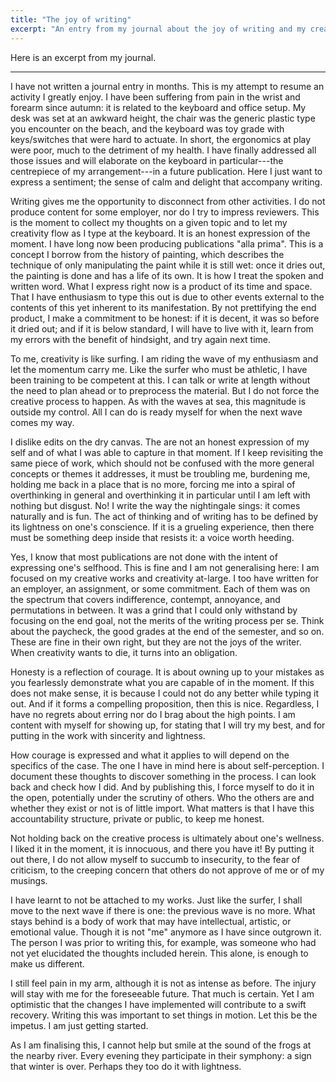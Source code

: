 ```yaml
---
title: "The joy of writing"
excerpt: "An entry from my journal about the joy of writing and my creative process."
---
```


Here is an excerpt from my journal.

* * *

I have not written a journal entry in months. This is my attempt to
resume an activity I greatly enjoy. I have been suffering from pain in
the wrist and forearm since autumn: it is related to the keyboard and
office setup. My desk was set at an awkward height, the chair was the
generic plastic type you encounter on the beach, and the keyboard was
toy grade with keys/switches that were hard to actuate. In short, the
ergonomics at play were poor, much to the detriment of my health. I
have finally addressed all those issues and will elaborate on the
keyboard in particular---the centrepiece of my arrangement---in a
future publication. Here I just want to express a sentiment; the sense
of calm and delight that accompany writing.

Writing gives me the opportunity to disconnect from other activities.
I do not produce content for some employer, nor do I try to impress
reviewers. This is the moment to collect my thoughts on a given topic
and to let my creativity flow as I type at the keyboard. It is an
honest expression of the moment. I have long now been producing
publications "alla prima". This is a concept I borrow from the history
of painting, which describes the technique of only manipulating the
paint while it is still wet: once it dries out, the painting is done
and has a life of its own. It is how I treat the spoken and written
word. What I express right now is a product of its time and space.
That I have enthusiasm to type this out is due to other events
external to the contents of this yet inherent to its manifestation. By
not prettifying the end product, I make a commitment to be honest: if
it is decent, it was so before it dried out; and if it is below
standard, I will have to live with it, learn from my errors with the
benefit of hindsight, and try again next time.

To me, creativity is like surfing. I am riding the wave of my
enthusiasm and let the momentum carry me. Like the surfer who must be
athletic, I have been training to be competent at this. I can talk or
write at length without the need to plan ahead or to preprocess the
material. But I do not force the creative process to happen. As with
the waves at sea, this magnitude is outside my control. All I can do
is ready myself for when the next wave comes my way.

I dislike edits on the dry canvas. The are not an honest expression of
my self and of what I was able to capture in that moment. If I keep
revisiting the same piece of work, which should not be confused with
the more general concepts or themes it addresses, it must be troubling
me, burdening me, holding me back in a place that is no more, forcing
me into a spiral of overthinking in general and overthinking it in
particular until I am left with nothing but disgust. No! I write the
way the nightingale sings: it comes naturally and is fun. The act of
thinking and of writing has to be defined by its lightness on one's
conscience. If it is a grueling experience, then there must be
something deep inside that resists it: a voice worth heeding.

Yes, I know that most publications are not done with the intent of
expressing one's selfhood. This is fine and I am not generalising
here: I am focused on my creative works and creativity at-large. I too
have written for an employer, an assignment, or some commitment. Each
of them was on the spectrum that covers indifference, contempt,
annoyance, and permutations in between. It was a grind that I could
only withstand by focusing on the end goal, not the merits of the
writing process per se. Think about the paycheck, the good grades at
the end of the semester, and so on. These are fine in their own right,
but they are not the joys of the writer. When creativity wants to die,
it turns into an obligation.

Honesty is a reflection of courage. It is about owning up to your
mistakes as you fearlessly demonstrate what you are capable of in the
moment. If this does not make sense, it is because I could not do any
better while typing it out. And if it forms a compelling proposition,
then this is nice. Regardless, I have no regrets about erring nor do I
brag about the high points. I am content with myself for showing up,
for stating that I will try my best, and for putting in the work with
sincerity and lightness.

How courage is expressed and what it applies to will depend on the
specifics of the case. The one I have in mind here is about
self-perception. I document these thoughts to discover something in
the process. I can look back and check how I did. And by publishing
this, I force myself to do it in the open, potentially under the
scrutiny of others. Who the others are and whether they exist or not
is of little import. What matters is that I have this accountability
structure, private or public, to keep me honest.

Not holding back on the creative process is ultimately about one's
wellness. I liked it in the moment, it is innocuous, and there you
have it! By putting it out there, I do not allow myself to succumb to
insecurity, to the fear of criticism, to the creeping concern that
others do not approve of me or of my musings.

I have learnt to not be attached to my works. Just like the surfer, I
shall move to the next wave if there is one: the previous wave is no
more. What stays behind is a body of work that may have intellectual,
artistic, or emotional value. Though it is not "me" anymore as I have
since outgrown it. The person I was prior to writing this, for
example, was someone who had not yet elucidated the thoughts included
herein. This alone, is enough to make us different.

I still feel pain in my arm, although it is not as intense as before.
The injury will stay with me for the foreseeable future. That much is
certain. Yet I am optimistic that the changes I have implemented will
contribute to a swift recovery. Writing this was important to set
things in motion. Let this be the impetus. I am just getting started.

As I am finalising this, I cannot help but smile at the sound of the
frogs at the nearby river. Every evening they participate in their
symphony: a sign that winter is over. Perhaps they too do it with
lightness.
